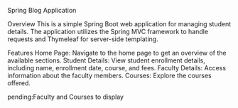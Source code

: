 Spring Blog Application

Overview
This is a simple Spring Boot web application for managing student details. 
The application utilizes the Spring MVC framework to handle requests and Thymeleaf for server-side templating.

Features
Home Page: Navigate to the home page to get an overview of the available sections.
Student Details: View student enrollment details, including name, enrollment date, course, and fees.
Faculty Details: Access information about the faculty members.
Courses: Explore the courses offered.

pending:Faculty and Courses to display
